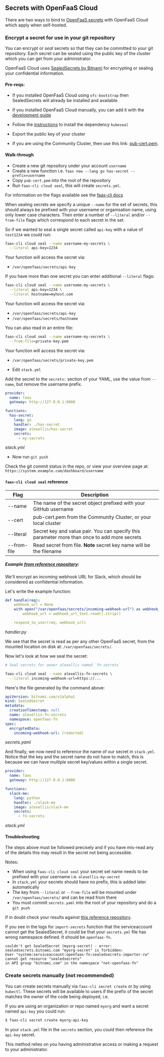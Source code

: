 ## Secrets with OpenFaaS Cloud

There are two ways to bind to [OpenFaaS secrets](/reference/secrets) with OpenFaaS Cloud which apply when self-hosted.

### Encrypt a secret for use in your git repository

You can encrypt or *seal* secrets so that they can be committed to your git repository. Each secret can be sealed using the public key of the cluster which you can get from your administrator.

OpenFaaS Cloud uses [SealedSecrets by Bitnami](https://github.com/bitnami-labs/sealed-secrets) for encrypting or sealing your confidential information.

#### Pre-reqs:

* If you installed OpenFaaS Cloud using `ofc-bootstrap` then SealedSecrets will already be installed and available

* If you installed OpenFaaS Cloud manually, you can add it with the [development guide](https://github.com/openfaas/openfaas-cloud/tree/master/docs#sealedsecret-support)

* Follow the [instructions](https://github.com/openfaas/faas-cli#openfaas-cloud-extensions) to install the dependency `kubeseal`

* Export the public key of your cluster

* If you are using the Community Cluster, then use this link: [pub-cert.pem](https://github.com/openfaas/cloud-functions/blob/master/pub-cert.pem).

#### Walk-through

* Create a new git repository under your account `username`
* Create a new function i.e. `faas new --lang go has-secret --prefix=username`
* Copy `pub-cert.pem` into the root of the repository
* Run `faas-cli cloud seal`, this will create `secrets.yml`.

For information on the flags available see the [faas-cli docs](https://github.com/openfaas/faas-cli#openfaas-cloud-extensions)

When sealing secrets we specify a unique `--name` for the set of secrets, this should always be prefixed with your username or organisation name, using only lower case characters. Then enter a number of `--literal` and/or `--from-file` flags which correspond to each secret in the set.

So if we wanted to seal a single secret called `api-key` with a value of `test1234` we could run:

```sh
faas-cli cloud seal --name username-my-secrets \
  --literal api-key=1234
```

Your function will access the secret via:

* `/var/openfaas/secrets/api-key`

If you have more than one secret you can enter additional `--literal` flags:

```sh
faas-cli cloud seal --name username-my-secrets \
  --literal api-key=1234 \
  --literal hostname=myhost.com
```

Your function will access the secret via:

* `/var/openfaas/secrets/api-key`
* `/var/openfaas/secrets/hostname`

You can also read in an entire file:

```sh
faas-cli cloud seal --name username-my-secrets \
  --from-file=private-key.pem
```

Your function will access the secret via:

* `/var/openfaas/secrets/private-key.pem`

* Edit `stack.yml`

Add the secret to the `secrets:` section of your YAML, use the value from `--name`, but remove the username prefix.

```yaml
provider:
  name: faas
  gateway: http://127.0.0.1:8080

functions:
  has-secret:
    lang: go
    handler: ./has-secret
    image: alexellis/has-secret
    secrets:
      - my-secrets
```
*stack.yml*

* Now run `git push`

Check the git commit status in the repo, or view your overview page at: `https://system.example.com/dashboard/username`

#### `faas-cli cloud seal` reference

| Flag              | Description |
|-------------------|-------------------------|
| --name            | The name of the secret object prefixed with your GitHub username |
| --cert            | pub-cert.pem from the Community Cluster, or your local cluster |
| --literal         | Secret key and value pair. You can specify this parameter more than once to add more secrets |
| --from-file       | Read secret from file. **Note** secret key name will be the filename |

##### Example [from reference repository](https://github.com/alexellis/my-fn):

We'll encrypt an incoming webhook URL for Slack, which should be considered as confidential information.

Let's write the example function:

```yaml
def handle(req):
    webhook_url = None
    with open("/var/openfaas/secrets/incoming-webhook-url") as webhook_url_text:
        webhook_url = webhook_url_text.read().strip()

    respond_to_user(req, webhook_url)
```
*handler.py*

We see that the secret is read as per any other OpenFaaS secret, from the mounted location on disk at: `/var/openfaas/secrets/`.

Now let's look at how we seal the secret:

```sh
# Seal secrets for owner alexellis named `fn-secrets`

faas-cli cloud seal --name alexellis-fn-secrets \
  --literal incoming-webhook-url=https://...
```

Here's the file generated by the command above:

```yaml
apiVersion: bitnami.com/v1alpha1
kind: SealedSecret
metadata:
  creationTimestamp: null
  name: alexellis-fn-secrets
  namespace: openfaas-fn
spec:
  encryptedData:
    incoming-webhook-url: (redacted)
```
*secrets.yaml*

And finally, we now need to reference the name of our secret in `stack.yml`. Notice that the key and the secret name do not have to match, this is because we can have multiple secret key/values within a single secret.

```yaml
provider:
  name: faas
  gateway: http://127.0.0.1:8080

functions:
  slack-me:
    lang: python
    handler: ./slack-me
    image: alexellis/slack-me
    secrets:
      - fn-secrets
```
*stack.yml*

#### Troubleshooting

The steps above must be followed precisely and if you have mis-read any of the details this may result in the secret not being accessible.

Notes:

* When using `faas-cli cloud seal` your secret set name needs to be prefixed with your username i.e. `alexellis-my-secret`
* In `stack.yml` your secrets should have no prefix, this is added later automatically
* The key from `--literal` or `--from-file` will be mounted under `/var/openfaas/secrets/` and can be read from there
* You must commit `secrets.yaml` into the root of your repository and do a `git push`

If in doubt check your results against [this reference repository](https://github.com/openfaas/cloud-functions).

If you see in the logs for `import-secrets` function that the serviceaccount cannot get the SealedSecret, it could be that your `secrets.yml` file has wrong namespace defined. It should be `openfaas-fn`.

```
couldn't get SealedSecret (myorg-secret) - error: sealedsecrets.bitnami.com "myorg-secret" is forbidden: 
User "system:serviceaccount:openfaas-fn:sealedsecrets-importer-rw" cannot get resource "sealedsecrets" 
in API group "bitnami.com" in the namespace "not-openfaas-fn"
```

### Create secrets manually (not recommended)

You can create secrets manually via `faas-cli secret create` or by using `kubectl`. These secrets will be available to users if the prefix of the secret matches the owner of the code being deployed, i.e.

If you are using an organization or repo named `myorg` and want a secret named `api-key` you could run:

```sh
$ faas-cli secret create myorg-api-key
```

In your `stack.yml` file in the `secrets` section, you could then reference the `api-key` secret.

This method relies on you having administrative access or making a request to your administrator.
